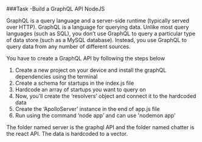 ###Task -Build a GraphQL API NodeJS

GraphQL is a query language and a server-side runtime (typically served  over HTTP). GraphQL is a language for querying data. Unlike most query languages (such as SQL), you don’t use GraphQL to query a particular type of data store (such as a MySQL database). Instead, you use GraphQL to query data from any number of different sources.

You have to create a GraphQL API by following the steps below
1.	Create a new project on your device and install the graphQL dependencies using the terminal
2.	Create a schema for startups in the index.js file
3.	Hardcode an array of startups you want to query on
4.	Now, you’ll create the ‘resolvers’ object and connect it to the hardcoded data
5.	Create the ‘ApolloServer’ instance in the end of app.js file
6.	Run using the command ‘node app’ and can use 'nodemon app'

The folder named server is the graphql API and the folder named chatter is the react API. 
The data is hardcoded to a vector. 


